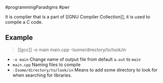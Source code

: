 #programmingParadigms #pwr

It is compiler that is a part of [[GNU Compiler Collection]], it is used to compile a C code.

## Example
> [[gcc]] -o main main.cpp -Isome/directory/to/look/in

- `-o main` Change name of output file from default `a.out` to `main`
- `main.cpp` Naming files to compile
- `-Isome/directory/to/look/in` Means to add some directory to look for when searching for libraries.